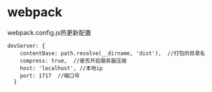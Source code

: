 # webpack
webpack.config.js热更新配置
```
devServer: {
    contentBase: path.resolve(__dirname, 'dist'),  //打包的目录名
    compress: true,  //是否开启服务器压缩
    host: 'localhost', //本地ip
    port: 1717  //端口号
  }
```